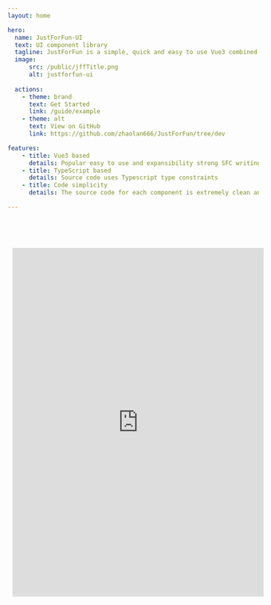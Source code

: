 ```yaml
---
layout: home

hero:
  name: JustForFun-UI
  text: UI component library
  tagline: JustForFun is a simple, quick and easy to use Vue3 combined UI framework.
  image:
      src: /public/jffTitle.png
      alt: justforfun-ui
      
  actions: 
    - theme: brand
      text: Get Started
      link: /guide/example
    - theme: alt
      text: View on GitHub
      link: https://github.com/zhaolan666/JustForFun/tree/dev

features:
    - title: Vue3 based
      details: Popular easy to use and expansibility strong SFC writing
    - title: TypeScript based
      details: Source code uses Typescript type constraints
    - title: Code simplicity
      details: The source code for each component is extremely clean and concise

---      
```


<iframe src="https://stackblitz.com/edit/vue-lbh1hk?file=src%2Fmain.js" style="width:100%; margin:50px auto; padding: 10px; height: 700px; border: 0; border-radius: 4px; overflow: hidden;" title="justforfun-ui"></iframe>
